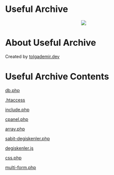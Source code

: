 # Useful Archive

<p align="center">
  <img src="https://user-images.githubusercontent.com/40199261/210613936-09404982-9f41-49c5-a0ec-eaaa39ba97b7.jpg"/>
</p>

# About Useful Archive

Created by <a href="tolgademir.dev">tolgademir.dev</a>

# Useful Archive Contents

<a href="https://github.com/tolgademir/faydali-arsiv/blob/main/db.php">db.php</a>

<a href="https://github.com/tolgademir/faydali-arsiv/blob/main/.htaccess">.htaccess</a>

<a href="https://github.com/tolgademir/faydali-arsiv/tree/main/include.php">include.php</a>

<a href="https://github.com/tolgademir/useful-archive/blob/main/cpanel.php">cpanel.php</a>

<a href="https://github.com/tolgademir/useful-archive/blob/main/array.php">array.php</a>

<a href="https://github.com/tolgademir/useful-archive/blob/main/sabit-degiskenler.php">sabit-degiskenler.php</a>

<a href="https://github.com/tolgademir/useful-archive/blob/main/degiskenler.js">degiskenler.js</a>

<a href="https://github.com/tolgademir/useful-archive/blob/main/css.php">css.php</a>

<a href="https://github.com/tolgademir/useful-archive/blob/main/multi-form.php">multi-form.php</a>







